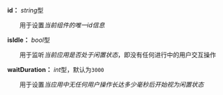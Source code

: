 **id：** *string*型

　　用于设置*当前组件的唯一id信息*

**isIdle：** *bool*型

　　用于监听*当前应用是否处于闲置状态*，即没有任何进行中的用户交互操作

**waitDuration：** *int*型，默认为`3000`

　　用于设置*当应用中无任何用户操作长达多少毫秒后开始视为闲置状态*